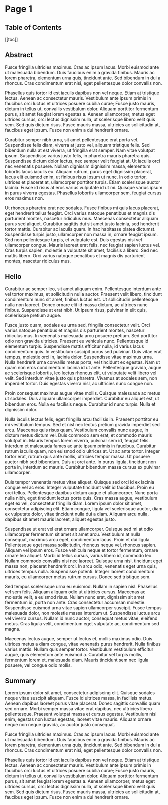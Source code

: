 # Page 1
## Table of Contents

[[toc]]

## Abstract

Fusce fringilla ultricies maximus. Cras ac ipsum lacus. Morbi euismod ante ut malesuada bibendum. Duis faucibus enim a gravida finibus. Mauris ac lorem pharetra, elementum urna quis, tincidunt ante. Sed bibendum in dui a rhoncus. Cras condimentum erat nisi, eget pellentesque dolor convallis non.

Phasellus quis tortor id est iaculis dapibus non vel neque. Etiam at tristique lectus. Aenean ac consectetur mauris. Vestibulum ante ipsum primis in faucibus orci luctus et ultrices posuere cubilia curae; Fusce justo mauris, dictum in tellus ut, convallis vestibulum dolor. Aliquam porttitor fermentum purus, sit amet feugiat lorem egestas a. Aenean ullamcorper, metus eget ultrices cursus, orci lectus dignissim nulla, ut scelerisque libero velit quis sem. Sed quis dictum risus. Fusce mauris massa, ultricies ac sollicitudin at, faucibus eget ipsum. Fusce non enim a dui hendrerit ornare.

Curabitur semper nibh urna, sit amet pellentesque erat porta vel. Suspendisse felis diam, viverra at justo vel, aliquam tristique felis. Sed bibendum nulla at est viverra, ut fringilla erat semper. Nam vitae volutpat ipsum. Suspendisse varius justo felis, in pharetra mauris pharetra quis. Suspendisse dictum dolor lectus, nec semper velit feugiat at. Ut iaculis orci nec venenatis posuere. Nullam dignissim dignissim massa, elementum lobortis lacus iaculis eu. Aliquam rutrum, purus eget dignissim placerat, lacus elit euismod enim, ut finibus risus ipsum ut nunc. In odio tortor, ultrices et placerat at, ullamcorper porttitor turpis. Etiam scelerisque auctor lacinia. Fusce id risus at eros varius vulputate id ut mi. Quisque varius ipsum in purus viverra egestas. Phasellus lobortis ullamcorper sem, feugiat cursus eros maximus non.

Ut rhoncus pharetra erat nec sodales. Fusce finibus mi quis lacus placerat, eget hendrerit tellus feugiat. Orci varius natoque penatibus et magnis dis parturient montes, nascetur ridiculus mus. Maecenas consectetur aliquam purus sed aliquet. Curabitur sagittis dui sit amet justo lacinia, sed hendrerit tortor mattis. Curabitur ac iaculis quam. In hac habitasse platea dictumst. Suspendisse turpis justo, ullamcorper non massa in, ornare feugiat ipsum. Sed non pellentesque turpis, et vulputate est. Duis egestas nisi vel ullamcorper congue. Mauris laoreet erat felis, nec feugiat sapien luctus vel. Cras turpis sapien, molestie a vulputate sit amet, facilisis a libero. Sed nec mattis libero. Orci varius natoque penatibus et magnis dis parturient montes, nascetur ridiculus mus.

## Hello

Curabitur ac semper leo, sit amet aliquam enim. Pellentesque interdum ante vel tortor maximus, et sollicitudin nulla auctor. Praesent velit libero, tincidunt condimentum nunc sit amet, finibus luctus est. Ut sollicitudin pellentesque nulla non laoreet. Donec ornare elit id massa dictum, ac ultrices nunc finibus. Suspendisse at erat nibh. Ut ipsum risus, pulvinar in elit quis, scelerisque pretium augue.

Fusce justo quam, sodales eu urna sed, fringilla consectetur velit. Orci varius natoque penatibus et magnis dis parturient montes, nascetur ridiculus mus. In venenatis malesuada arcu posuere pretium. Sed porttitor odio non gravida ultricies. Praesent eu vehicula nunc. Pellentesque id elementum turpis. Suspendisse mattis efficitur nulla, id varius lacus condimentum quis. In vestibulum suscipit purus sed pulvinar. Duis vitae erat tempus, molestie orci in, lacinia dolor. Suspendisse vitae maximus urna. Nulla hendrerit urna convallis metus porta, vel tincidunt ex egestas. Nam ut quam non eros condimentum lacinia id ut ante. Pellentesque gravida, augue ac scelerisque lobortis, leo lectus rhoncus elit, ut vulputate velit libero vel velit. Sed interdum vitae justo quis pharetra. Vivamus at sodales sem, non imperdiet tortor. Duis egestas viverra nisl, ac ultricies nunc congue non.

Proin consequat maximus augue vitae mollis. Quisque malesuada ac metus ut sodales. Duis aliquam ullamcorper imperdiet. Curabitur eu aliquet est, ut bibendum eros. Nulla eu facilisis neque. Curabitur id nunc turpis. Nulla et dignissim dolor.

Nulla iaculis lectus felis, eget fringilla arcu facilisis in. Praesent porttitor eu mi vestibulum tempus. Sed et nisl nec lectus pretium gravida imperdiet sed arcu. Maecenas quis risus quam. Vestibulum convallis nunc augue, in dictum metus dictum vel. Duis commodo sem erat, et commodo mauris volutpat in. Mauris tempus lorem viverra, pulvinar sem id, feugiat felis. Interdum et malesuada fames ac ante ipsum primis in faucibus. Curabitur rutrum iaculis quam, non euismod odio ultrices at. Ut ac ante tortor. Integer tortor erat, rutrum quis ante mollis, ultricies tempor massa. Ut posuere auctor nibh sed bibendum. Duis ut orci ante. In purus ligula, tincidunt non porta in, interdum ac mauris. Curabitur bibendum massa cursus ex pulvinar ullamcorper.

Duis tempor venenatis metus vitae aliquet. Quisque sed orci id ex lacinia congue vel ac eros. Integer vulputate tincidunt velit id faucibus. Proin eu orci tellus. Pellentesque dapibus dictum augue et ullamcorper. Nunc porta nulla nibh, eget tincidunt lectus porta quis. Cras massa augue, vestibulum eget ex vel, consectetur fringilla diam. Lorem ipsum dolor sit amet, consectetur adipiscing elit. Etiam congue, ligula vel scelerisque auctor, diam ex vulputate dolor, vitae tincidunt nulla dui a diam. Aliquam arcu nulla, dapibus sit amet mauris laoreet, aliquet egestas justo.

Suspendisse ut erat vel erat ornare ullamcorper. Quisque sed mi at odio ullamcorper fermentum sit amet sit amet arcu. Vestibulum at nulla consequat, maximus arcu eget, condimentum lacus. Proin et dui ligula. Pellentesque eget massa sollicitudin, rhoncus neque vel, rhoncus sapien. Aliquam vel ipsum eros. Fusce vehicula neque et tortor fermentum, ornare ornare leo aliquet. Morbi id tellus cursus, varius libero id, commodo leo. Nullam commodo convallis nisi nec laoreet. Quisque urna nisl, tincidunt eget massa non, placerat hendrerit orci. In arcu odio, venenatis eget urna quis, ultrices tempus nulla. Suspendisse potenti. Integer laoreet condimentum mauris, eu ullamcorper metus rutrum cursus. Donec sed tristique sem.

Sed tempus scelerisque urna eu euismod. Nullam in sapien nisl. Phasellus vel sem felis. Aliquam aliquam odio ut ultricies cursus. Maecenas ac molestie velit, a euismod risus. Nullam nunc erat, dignissim sit amet fermentum id, porta non ante. Cras consectetur accumsan molestie. Suspendisse euismod urna vitae sapien ullamcorper suscipit. Fusce tempus malesuada dolor, non molestie massa interdum ut. Suspendisse luctus arcu vel viverra cursus. Nullam id nunc auctor, consequat metus vitae, eleifend metus. Cras ligula velit, condimentum eget vulputate ac, condimentum sed magna.

Maecenas lectus augue, semper ut lectus et, mollis maximus odio. Duis ultrices metus a diam congue, vitae venenatis purus hendrerit. Nulla finibus varius mattis. Nullam quis semper tortor. Vestibulum vestibulum efficitur augue, quis elementum ante euismod a. Curabitur vel turpis mollis, fermentum lorem et, malesuada diam. Mauris tincidunt sem nec ligula posuere, vel congue odio mollis.

## Summary

Lorem ipsum dolor sit amet, consectetur adipiscing elit. Quisque sodales neque vitae suscipit aliquam. Fusce id ultrices massa, in facilisis metus. Aenean dapibus laoreet purus vitae placerat. Donec sagittis convallis quam sed ornare. Morbi semper massa vitae erat dapibus, nec ultricies libero pellentesque. Praesent volutpat massa et cursus egestas. Vestibulum nisl enim, egestas non luctus egestas, laoreet vitae mauris. Aliquam ornare neque non neque gravida, ac auctor justo consequat.

Fusce fringilla ultricies maximus. Cras ac ipsum lacus. Morbi euismod ante ut malesuada bibendum. Duis faucibus enim a gravida finibus. Mauris ac lorem pharetra, elementum urna quis, tincidunt ante. Sed bibendum in dui a rhoncus. Cras condimentum erat nisi, eget pellentesque dolor convallis non.

Phasellus quis tortor id est iaculis dapibus non vel neque. Etiam at tristique lectus. Aenean ac consectetur mauris. Vestibulum ante ipsum primis in faucibus orci luctus et ultrices posuere cubilia curae; Fusce justo mauris, dictum in tellus ut, convallis vestibulum dolor. Aliquam porttitor fermentum purus, sit amet feugiat lorem egestas a. Aenean ullamcorper, metus eget ultrices cursus, orci lectus dignissim nulla, ut scelerisque libero velit quis sem. Sed quis dictum risus. Fusce mauris massa, ultricies ac sollicitudin at, faucibus eget ipsum. Fusce non enim a dui hendrerit ornare.